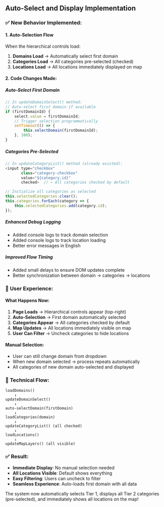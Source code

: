 ## Auto-Select and Display Implementation

### ✅ **New Behavior Implemented:**

#### 1. **Auto-Selection Flow**
When the hierarchical controls load:
1. **Domains Load** → Automatically select first domain
2. **Categories Load** → All categories pre-selected (checked)
3. **Locations Load** → All locations immediately displayed on map

#### 2. **Code Changes Made:**

##### **Auto-Select First Domain**
```javascript
// In updateDomainSelect() method:
// Auto-select first domain if available
if (firstDomainId) {
    select.value = firstDomainId;
    // Trigger selection programmatically
    setTimeout(() => {
        this.selectDomain(firstDomainId);
    }, 100);
}
```

##### **Categories Pre-Selected**
```javascript
// In updateCategoryList() method (already existed):
<input type="checkbox" 
       class="category-checkbox" 
       value="${category.id}"
       checked>  // ← All categories checked by default

// Initialize all categories as selected
this.selectedCategories.clear();
this.categories.forEach(category => {
    this.selectedCategories.add(category.id);
});
```

##### **Enhanced Debug Logging**
- Added console logs to track domain selection
- Added console logs to track location loading
- Better error messages in English

##### **Improved Flow Timing**
- Added small delays to ensure DOM updates complete
- Better synchronization between domain → categories → locations

### 🎯 **User Experience:**

#### **What Happens Now:**
1. **Page Loads** → Hierarchical controls appear (top-right)
2. **Auto-Selection** → First domain automatically selected
3. **Categories Appear** → All categories checked by default  
4. **Map Updates** → All locations immediately visible on map
5. **User Can Filter** → Uncheck categories to hide locations

#### **Manual Selection:**
- User can still change domain from dropdown
- When new domain selected → process repeats automatically
- All categories of new domain auto-selected and displayed

### 🔧 **Technical Flow:**
```
loadDomains() 
    ↓
updateDomainSelect() 
    ↓
auto-selectDomain(firstDomain)
    ↓
loadCategories(domain)
    ↓
updateCategoryList() (all checked)
    ↓
loadLocations() 
    ↓
updateMapLayers() (all visible)
```

### ✅ **Result:**
- **Immediate Display**: No manual selection needed
- **All Locations Visible**: Default shows everything
- **Easy Filtering**: Users can uncheck to filter
- **Seamless Experience**: Auto-loads first domain with all data

The system now automatically selects Tier 1, displays all Tier 2 categories (pre-selected), and immediately shows all locations on the map!
